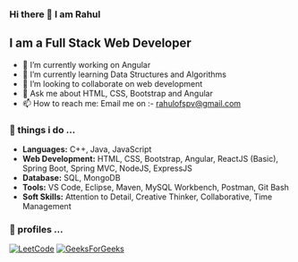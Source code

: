 ### Hi there 👋 I am Rahul

## I am a Full Stack Web Developer

- 🔭 I’m currently working on Angular
- 🌱 I’m currently learning Data Structures and Algorithms
- 👯 I’m looking to collaborate on web development
- 💬 Ask me about HTML, CSS, Bootstrap and Angular
- 📫 How to reach me: Email me on :- rahulofspv@gmail.com

### 📍 things i do ...
- **Languages:** C++, Java, JavaScript
- **Web Development:** HTML, CSS, Bootstrap, Angular, ReactJS (Basic), Spring Boot, Spring MVC, NodeJS, ExpressJS
- **Database:** SQL, MongoDB
- **Tools:** VS Code, Eclipse, Maven, MySQL Workbench, Postman, Git Bash
- **Soft Skills:** Attention to Detail, Creative Thinker, Collaborative, Time Management

### 📍 profiles ...

[![LeetCode](https://img.shields.io/badge/LeetCode-000000?style=for-the-badge&logo=LeetCode&logoColor=#d16c06)](https://leetcode.com/itsrahulhere/)  [![GeeksForGeeks](https://img.shields.io/badge/GeeksforGeeks-gray?style=for-the-badge&logo=geeksforgeeks&logoColor=35914c)](https://auth.geeksforgeeks.org/user/itsrahulhere_/practice/)

<!-- ## 📍 things i do ..

- **Languages:** C++, Java, JavaScript
- **Web Development:** HTML, CSS, Bootstrap, Angular, ReactJS (Basic), Spring Boot, Spring MVC, NodeJS, ExpressJS
- **Database:** SQL, MongoDB
- **Tools:** VS Code, Eclipse, Maven, MySQL Workbench, Postman, Git Bash
- **Soft Skills:** Attention to Detail, Creative Thinker, Collaborative, Time Management -->

<!--  <h1 align="center">Hi 👋, I'm Rahul</h1>
<h3 align="center">A computer science student</h3>

<p align="left"> <a href="https://github.com/ryo-ma/github-profile-trophy"><img src="https://github-profile-trophy.vercel.app/?username=itsrahulhere" alt="itsrahulhere" /></a> </p>

<p align="left"> <a href="https://twitter.com/itsrahulhere_" target="blank"><img src="https://img.shields.io/twitter/follow/itsrahulhere_?logo=twitter&style=for-the-badge" alt="itsrahulhere_" /></a> </p>

<h3 align="left">Connect with me:</h3>
<p align="left">
<a href="https://twitter.com/itsrahulhere_" target="blank"><img align="center" src="https://raw.githubusercontent.com/rahuldkjain/github-profile-readme-generator/master/src/images/icons/Social/twitter.svg" alt="itsrahulhere_" height="30" width="40" /></a>
<a href="https://linkedin.com/in/itsrahulhere" target="blank"><img align="center" src="https://raw.githubusercontent.com/rahuldkjain/github-profile-readme-generator/master/src/images/icons/Social/linked-in-alt.svg" alt="itsrahulhere" height="30" width="40" /></a>
<a href="https://www.hackerrank.com/itsrahulhere_" target="blank"><img align="center" src="https://raw.githubusercontent.com/rahuldkjain/github-profile-readme-generator/master/src/images/icons/Social/hackerrank.svg" alt="itsrahulhere_" height="30" width="40" /></a>
<a href="https://auth.geeksforgeeks.org/user/itsrahulhere_/practice/" target="blank"><img align="center" src="https://raw.githubusercontent.com/rahuldkjain/github-profile-readme-generator/master/src/images/icons/Social/geeks-for-geeks.svg" alt="itsrahulhere_/practice/" height="30" width="40" /></a>
</p>

<h3 align="left">Languages and Tools:</h3>
<p align="left"> <a href="https://getbootstrap.com" target="_blank" rel="noreferrer"> <img src="https://raw.githubusercontent.com/devicons/devicon/master/icons/bootstrap/bootstrap-plain-wordmark.svg" alt="bootstrap" width="40" height="40"/> </a> <a href="https://www.cprogramming.com/" target="_blank" rel="noreferrer"> <img src="https://raw.githubusercontent.com/devicons/devicon/master/icons/c/c-original.svg" alt="c" width="40" height="40"/> </a> <a href="https://www.w3schools.com/cpp/" target="_blank" rel="noreferrer"> <img src="https://raw.githubusercontent.com/devicons/devicon/master/icons/cplusplus/cplusplus-original.svg" alt="cplusplus" width="40" height="40"/> </a> <a href="https://www.w3schools.com/css/" target="_blank" rel="noreferrer"> <img src="https://raw.githubusercontent.com/devicons/devicon/master/icons/css3/css3-original-wordmark.svg" alt="css3" width="40" height="40"/> </a> <a href="https://expressjs.com" target="_blank" rel="noreferrer"> <img src="https://raw.githubusercontent.com/devicons/devicon/master/icons/express/express-original-wordmark.svg" alt="express" width="40" height="40"/> </a> <a href="https://flutter.dev" target="_blank" rel="noreferrer"> <img src="https://www.vectorlogo.zone/logos/flutterio/flutterio-icon.svg" alt="flutter" width="40" height="40"/> </a> <a href="https://heroku.com" target="_blank" rel="noreferrer"> <img src="https://www.vectorlogo.zone/logos/heroku/heroku-icon.svg" alt="heroku" width="40" height="40"/> </a> <a href="https://www.w3.org/html/" target="_blank" rel="noreferrer"> <img src="https://raw.githubusercontent.com/devicons/devicon/master/icons/html5/html5-original-wordmark.svg" alt="html5" width="40" height="40"/> </a> <a href="https://developer.mozilla.org/en-US/docs/Web/JavaScript" target="_blank" rel="noreferrer"> <img src="https://raw.githubusercontent.com/devicons/devicon/master/icons/javascript/javascript-original.svg" alt="javascript" width="40" height="40"/> </a> <a href="https://www.mongodb.com/" target="_blank" rel="noreferrer"> <img src="https://raw.githubusercontent.com/devicons/devicon/master/icons/mongodb/mongodb-original-wordmark.svg" alt="mongodb" width="40" height="40"/> </a> <a href="https://www.mysql.com/" target="_blank" rel="noreferrer"> <img src="https://raw.githubusercontent.com/devicons/devicon/master/icons/mysql/mysql-original-wordmark.svg" alt="mysql" width="40" height="40"/> </a> <a href="https://nodejs.org" target="_blank" rel="noreferrer"> <img src="https://raw.githubusercontent.com/devicons/devicon/master/icons/nodejs/nodejs-original-wordmark.svg" alt="nodejs" width="40" height="40"/> </a> <a href="https://postman.com" target="_blank" rel="noreferrer"> <img src="https://www.vectorlogo.zone/logos/getpostman/getpostman-icon.svg" alt="postman" width="40" height="40"/> </a> <a href="https://reactjs.org/" target="_blank" rel="noreferrer"> <img src="https://raw.githubusercontent.com/devicons/devicon/master/icons/react/react-original-wordmark.svg" alt="react" width="40" height="40"/> </a> </p>

<p><img align="left" src="https://github-readme-stats.vercel.app/api/top-langs?username=itsrahulhere&show_icons=true&locale=en&layout=compact" alt="itsrahulhere" /></p>

<p>&nbsp;<img align="center" src="https://github-readme-stats.vercel.app/api?username=itsrahulhere&show_icons=true&locale=en" alt="itsrahulhere" /></p>

<p><img align="center" src="https://github-readme-streak-stats.herokuapp.com/?user=itsrahulhere&" alt="itsrahulhere" /></p>
 -->
